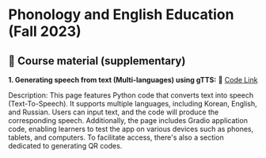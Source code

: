 # Phonology and English Education (Fall 2023)

## 📗 Course material (supplementary) 

**1. Generating speech from text (Multi-languages) using gTTS:** 🌳 [Code Link](https://github.com/MK316/Fall2023/blob/main/Engedu/gtts.ipynb)

Description: This page features Python code that converts text into speech (Text-To-Speech). It supports multiple languages, including Korean, English, and Russian. Users can input text, and the code will produce the corresponding speech. Additionally, the page includes Gradio application code, enabling learners to test the app on various devices such as phones, tablets, and computers. To facilitate access, there's also a section dedicated to generating QR codes.
  
